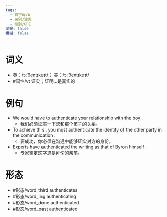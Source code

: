 ```yaml
---
tags:
  - 首字母/A
  - 级别/雅思
  - 级别/GRE
掌握: false
模糊: false
---
```

# 词义
- 英：/ɔːˈθentɪkeɪt/； 美：/ɔːˈθentɪkeɪt/
- #词性/vt  证实；证明…是真实的
# 例句
- We would have to authenticate your relationship with the boy .
	- 我们必须证实一下您和那个孩子的关系。
- To achieve this , you must authenticate the identity of the other party in the communication .
	- 要成功，你必须在沟通中能够证实对方的身份。
- Experts have authenticated the writing as that of Byron himself .
	- 专家鉴定这字迹是拜伦的亲笔。
# 形态
- #形态/word_third authenticates
- #形态/word_ing authenticating
- #形态/word_done authenticated
- #形态/word_past authenticated
